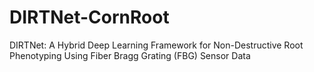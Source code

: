 # DIRTNet-CornRoot
DIRTNet: A Hybrid Deep Learning Framework for Non-Destructive Root Phenotyping Using Fiber Bragg Grating (FBG) Sensor Data
